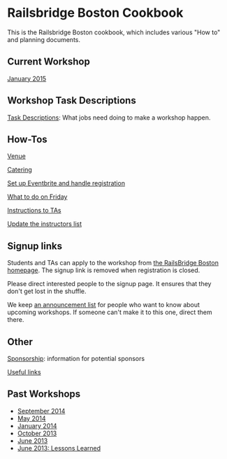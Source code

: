 # Railsbridge Boston Cookbook

This is the Railsbridge Boston cookbook, which includes various "How to" and
planning documents.

## Current Workshop

[January 2015](./coordinating-2015-january.md)

## Workshop Task Descriptions

[Task Descriptions](./task-descriptions.md): What jobs need doing to make a workshop happen.

## How-Tos

[Venue](./venue.md)

[Catering](./catering.md)

[Set up Eventbrite and handle registration](./how-to-set-up-registration.md)

[What to do on Friday](./friday.md)

[Instructions to TAs](./TA-instructions.md)

[Update the instructors list](./update-instructors-list.md)

## Signup links

Students and TAs can apply to the workshop from [the RailsBridge Boston
homepage](http://www.railsbridgeboston.org/). The signup link is removed when
registration is closed.

Please direct interested people to the signup page. It ensures that they don't
get lost in the shuffle.

We keep [an announcement list][list] for people who want to know about upcoming
workshops. If someone can't make it to this one, direct them there.

[list]: http://railsbridgeboston.us6.list-manage.com/subscribe?u=1b4272afae4569dec6efb74bb&id=1ec91857a1

## Other

[Sponsorship](./sponsorship.md): information for potential sponsors

[Useful links](./useful-links.md)

## Past Workshops

* [September 2014](./past-workshops/coordinating-2014-september.md)
* [May 2014](./past-workshops/coordinating-2014-may.md)
* [January 2014](./past-workshops/coordinating-2014-january.md)
* [October 2013](./past-workshops/coordinating-2013-october.md)
* [June 2013](./past-workshops/coordinating-2013-june.md)
* [June 2013: Lessons Learned](./past-workshops/lessons-learned-2013-june.md)
